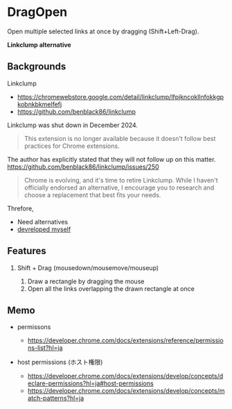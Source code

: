 # DragOpen

Open multiple selected links at once by dragging (Shift+Left-Drag).

**Linkclump alternative**

## Backgrounds

Linkclump  
* https://chromewebstore.google.com/detail/linkclump/lfpjkncokllnfokkgpkobnkbkmelfefj  
* https://github.com/benblack86/linkclump

Linkclump was shut down in December 2024.

> This extension is no longer available because it doesn't follow best practices for Chrome extensions.  

The author has explicitly stated that they will not follow up on this matter.  
https://github.com/benblack86/linkclump/issues/250

> Chrome is evolving, and it's time to retire Linkclump. While I haven't officially endorsed an alternative, I encourage you to research and choose a replacement that best fits your needs.

Threfore,

* Need alternatives
* <u>devreloped myself</u>

## Features

1. Shift + Drag (mousedown/mousemove/mouseup) 

   1. Draw a rectangle by dragging the mouse
   1. Open all the links overlapping the drawn rectangle at once


## Memo

* permissons
  * https://developer.chrome.com/docs/extensions/reference/permissions-list?hl=ja

* host permissions (ホスト権限)
  * https://developer.chrome.com/docs/extensions/develop/concepts/declare-permissions?hl=ja#host-permissions
  * https://developer.chrome.com/docs/extensions/develop/concepts/match-patterns?hl=ja
